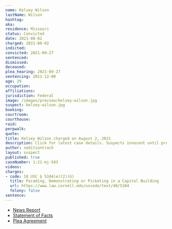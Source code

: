 ```yaml
---
name: Kelsey Wilson
lastName: Wilson
hashtag:
aka:
residence: Missouri
status: Convicted
date: 2021-08-02
charged: 2021-08-02
indicted:
convicted: 2021-09-27
sentenced:
dismissed:
deceased:
plea_hearing: 2021-09-27
sentencing: 2021-12-09
age: 29
occupation:
affiliations:
jurisdiction: Federal
image: /images/preview/kelsey-wilson.jpg
suspect: kelsey-wilson.jpg
booking:
courtroom:
courthouse:
raid:
perpwalk:
quote:
title: Kelsey Wilson charged on August 2, 2021
description: Click for latest case details. Suspects innocent until proven guilty.
author: seditiontrack
layout: suspect
published: true
caseNumber: 1:21-mj-543
videos:
charges:
- code: 18 USC § 5104(e)(2)(G)
  title: Parading, Demonstrating or Picketing in a Capitol Building
  url: https://www.law.cornell.edu/uscode/text/40/5104
  felony: false
sentence:
---
```

- [News Report](https://www.ky3.com/2021/08/19/springfield-woman-charged-us-capitol-riot/)
- [Statement of Facts](https://www.justice.gov/usao-dc/case-multi-defendant/file/1437031/download)
- [Plea Agreement](https://www.justice.gov/usao-dc/case-multi-defendant/file/1437026/download)
